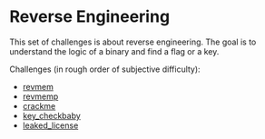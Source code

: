 # Reverse Engineering

This set of challenges is about reverse engineering. The goal is to understand the logic of a binary and find a flag or a key.

Challenges (in rough order of subjective difficulty):

- [revmem](./revmem/)
- [revmemp](./revmemp/)
- [crackme](./crackme/)
- [key_checkbaby](./key_checkbaby/)
- [leaked_license](./leaked_license/)
